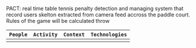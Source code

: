 PACT:
  real time table tennis penalty detection and managing system that record users skelton extracted from camera feed accross
the paddle court. Rules of the game will be calculated throw 


`People` | `Activity` | `Context` | `Technologies`
--- | --- | --- | ---
|||
